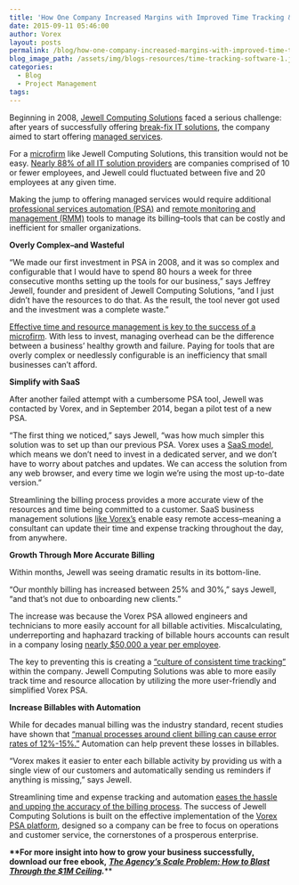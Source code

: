 ```yaml
---
title: 'How One Company Increased Margins with Improved Time Tracking & Billing'
date: 2015-09-11 05:46:00
author: Vorex
layout: posts
permalink: /blog/how-one-company-increased-margins-with-improved-time-tracking-billing/
blog_image_path: /assets/img/blogs-resources/time-tracking-software-1.jpg
categories:
  - Blog
  - Project Management
tags:  
---
```



Beginning in 2008, [Jewell Computing Solutions](http://www.jewellcomputing.com/) faced a serious challenge: after years of successfully offering [break-fix IT solutions](http://www.mspanswers.com/2012/02/10/17-reasons-why-providing-breakfix-support-will-kill-your-it-support-business/), the company aimed to start offering [managed services](http://www.jewellcomputing.com/why-should-your-company-use-managed-services/).

For a [microfirm](http://www.oecd-ilibrary.org/sites/entrepreneur_aag-2013-en/02/01/index.html?contentType=&amp;itemId=%2Fcontent%2Fchapter%2Fentrepreneur_aag-2013-7-en&amp;mimeType=text%2Fhtml&amp;containerItemId=%2Fcontent%2Fserial%2F22266941&amp;accessItemIds=) like Jewell Computing Solutions, this transition would not be easy. [Nearly 88% of all IT solution providers](http://vorex.hs-sites.com/vorex-success-story-jewell?__hstc=100746398.1ae0f305efe0ac392cdb84ffbd2439be.1440771548482.1440771548482.1440777084249.2&amp;__hssc=100746398.11.1440777084249&amp;__hsfp=2218285620) are companies comprised of 10 or fewer employees, and Jewell could fluctuated between five and 20 employees at any given time.<!--more-->

Making the jump to offering managed services would require additional [professional services automation (PSA)](http://www.vorex.com/whats-the-difference-between-project-management-and-psa/) and [remote monitoring and management (RMM)](http://www.vorex.com/change-your-business-with-new-vorex-features/) tools to manage its billing–tools that can be costly and inefficient for smaller organizations.

**Overly Complex–and Wasteful**

“We made our first investment in PSA in 2008, and it was so complex and configurable that I would have to spend 80 hours a week for three consecutive months setting up the tools for our business,” says Jeffrey Jewell, founder and president of Jewell Computing Solutions, “and I just didn’t have the resources to do that. As the result, the tool never got used and the investment was a complete waste.”

[Effective time and resource management is key to the success of a microfirm](http://www.vorex.com/success-on-a-shoestring-3-strategies-for-time-strapped-business-leaders/). With less to invest, managing overhead can be the difference between a business’ healthy growth and failure. Paying for tools that are overly complex or needlessly configurable is an inefficiency that small businesses can’t afford.

**Simplify with SaaS**

After another failed attempt with a cumbersome PSA tool, Jewell was contacted by Vorex, and in September 2014, began a pilot test of a new PSA.

“The first thing we noticed,” says Jewell, “was how much simpler this solution was to set up than our previous PSA. Vorex uses a [SaaS model](http://technologyadvice.com/project-management/blog/on-premise-vs-cloud-project-management-software/), which means we don’t need to invest in a dedicated server, and we don’t have to worry about patches and updates. We can access the solution from any web browser, and every time we login we’re using the most up-to-date version.”

Streamlining the billing process provides a more accurate view of the resources and time being committed to a customer. SaaS business management solutions [like Vorex’s](http://www.vorex.com/product/) enable easy remote access–meaning a consultant can update their time and expense tracking throughout the day, from anywhere.

**Growth Through More Accurate Billing**

Within months, Jewell was seeing dramatic results in its bottom-line.

“Our monthly billing has increased between 25% and 30%,” says Jewell, “and that’s not due to onboarding new clients.”

The increase was because the Vorex PSA allowed engineers and technicians to more easily account for all billable activities. Miscalculating, underreporting and haphazard tracking of billable hours accounts can result in a company losing [nearly $50,000 a year per employee](http://blog.hourstimetracking.com/you-could-be-wasting-50000-a-year-by-not-tracking-your-time/).

The key to preventing this is creating a [“culture of consistent time tracking”](http://cewilsonconsulting.com/7-smart-tips-effective-time-tracking/) within the company. Jewell Computing Solutions was able to more easily track time and resource allocation by utilizing the more user-friendly and simplified Vorex PSA.

**Increase Billables with Automation**

While for decades manual billing was the industry standard, recent studies have shown that [“manual processes around client billing can cause error rates of 12%-15%.”](http://www.aberdeen.com/research/8702/ai-project-resource-scheduling/content.aspx) Automation can help prevent these losses in billables.

“Vorex makes it easier to enter each billable activity by providing us with a single view of our customers and automatically sending us reminders if anything is missing,” says Jewell.

Streamlining time and expense tracking and automation [eases the hassle and upping the accuracy of the billing process](http://www.entrepreneur.com/article/237895). The success of Jewell Computing Solutions is built on the effective implementation of the [Vorex PSA platform](http://www.vorex.com/industries/architecture-engineering-construction/), designed so a company can be free to focus on operations and customer service, the cornerstones of a prosperous enterprise.

**\*\*For more insight into how to grow your business successfully, download our free ebook,** [***The Agency’s Scale Problem: How to Blast Through the $1M Ceiling***](http://vorex.hs-sites.com/agency-scale-ebook?__hstc=100746398.b2843db0333d5242d1d7cad84e1e93d1.1428948442272.1440784627712.1440789030349.72&amp;__hssc=100746398.6.1440789030349&amp;__hsfp=3983076714)***.***\*\*
